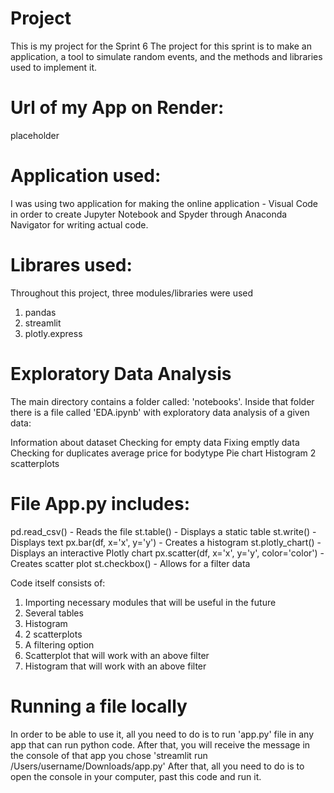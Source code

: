 # Project

This is my project for the Sprint 6
The project for this sprint is to make an application, a tool to simulate random events, and the methods and libraries used to implement it.

# Url of my App on Render: 
placeholder

# Application used:
I was using two application for making the online application - Visual Code in order to create Jupyter Notebook and Spyder through Anaconda Navigator for writing actual code. 

# Librares used: 
Throughout this project, three modules/libraries were used
1. pandas
2. streamlit
3. plotly.express

# Exploratory Data Analysis
The main directory contains a folder called: 'notebooks'. Inside that folder there is a file called 'EDA.ipynb' with exploratory data analysis of a given data:

Information about dataset
Checking for empty data
Fixing emptly data
Checking for duplicates
average price for bodytype
Pie chart 
Histogram
2 scatterplots

# File App.py includes:

pd.read_csv() - Reads the file
st.table() - Displays a static table
st.write() - Displays text
px.bar(df, x='x', y='y') - Creates a histogram
st.plotly_chart() - Displays an interactive Plotly chart
px.scatter(df, x='x', y='y', color='color') - Creates scatter plot
st.checkbox() - Allows for a filter data


Code itself consists of: 
1. Importing necessary modules that will be useful in the future
2. Several tables
3. Histogram
4. 2 scatterplots
5. A filtering option
6. Scatterplot that will work with an above filter
7. Histogram that will work with an above filter

# Running a file locally
In order to be able to use it, all you need to do is to run 'app.py' file in any app that can run python code. After that, you will receive the message in the console of that app you chose 'streamlit run /Users/username/Downloads/app.py'
After that, all you need to do is to open the console in your computer, past this code and run it. 
